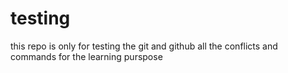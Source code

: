 # testing
this repo is only for testing the git and github all the conflicts and commands for the learning purspose
